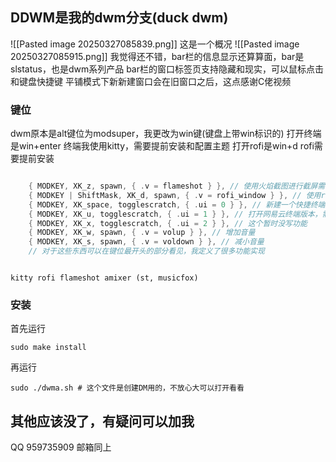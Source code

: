 ## DDWM是我的dwm分支(duck dwm)

![[Pasted image 20250327085839.png]]
这是一个概况
![[Pasted image 20250327085915.png]]
我觉得还不错，bar栏的信息显示还算算面，bar是slstatus，也是dwm系列产品
bar栏的窗口标签页支持隐藏和现实，可以鼠标点击和键盘快捷键
平铺模式下新新建窗口会在旧窗口之后，这点感谢C佬视频

### 键位
dwm原本是alt键位为modsuper，我更改为win键(键盘上带win标识的)
打开终端是win+enter 终端我使用kitty，需要提前安装和配置主题
打开rofi是win+d  rofi需要提前安装
```C

	{ MODKEY, XK_z, spawn, { .v = flameshot } }, // 使用火焰截图进行截屏需要提前安装
	{ MODKEY | ShiftMask, XK_d, spawn, { .v = rofi_window } }, // 使用rofi进行跳转应用窗口
	{ MODKEY, XK_space, togglescratch, { .ui = 0 } }, // 新建一个快捷终端窗口，使用的是st终端，需要提前安装
	{ MODKEY, XK_u, togglescratch, { .ui = 1 } }, // 打开网易云终端版本，需要提前安装
	{ MODKEY, XK_x, togglescratch, { .ui = 2 } }, // 这个暂时没写功能
	{ MODKEY, XK_w, spawn, { .v = volup } }, // 增加音量
	{ MODKEY, XK_s, spawn, { .v = voldown } }, // 减小音量
	// 对于这些东西可以在键位最开头的部分看见，我定义了很多功能实现
```

```shell

kitty rofi flameshot amixer (st, musicfox) 

```

### 安装

首先运行
```shell
sudo make install
```
再运行
```shell
sudo ./dwma.sh # 这个文件是创建DM用的，不放心大可以打开看看
```
## 其他应该没了，有疑问可以加我
QQ 959735909
邮箱同上
